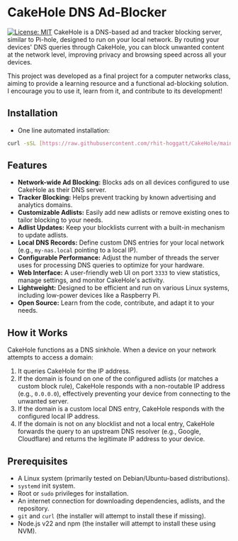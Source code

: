 # CakeHole DNS Ad-Blocker

[![License: MIT](https://img.shields.io/badge/License-MIT-yellow.svg)](https://opensource.org/licenses/MIT) CakeHole is a DNS-based ad and tracker blocking server, similar to Pi-hole, designed to run on your local network. By routing your devices' DNS queries through CakeHole, you can block unwanted content at the network level, improving privacy and browsing speed across all your devices.

This project was developed as a final project for a computer networks class, aiming to provide a learning resource and a functional ad-blocking solution. I encourage you to use it, learn from it, and contribute to its development!

## Installation

* One line automated installation:
```bash
curl -sSL [https://raw.githubusercontent.com/rhit-hoggatt/CakeHole/main/automated_install.sh](https://raw.githubusercontent.com/rhit-hoggatt/CakeHole/main/automated_install.sh) | sudo bash
```

## Features

* **Network-wide Ad Blocking:** Blocks ads on all devices configured to use CakeHole as their DNS server.
* **Tracker Blocking:** Helps prevent tracking by known advertising and analytics domains.
* **Customizable Adlists:** Easily add new adlists or remove existing ones to tailor blocking to your needs.
* **Adlist Updates:** Keep your blocklists current with a built-in mechanism to update adlists.
* **Local DNS Records:** Define custom DNS entries for your local network (e.g., `my-nas.local` pointing to a local IP).
* **Configurable Performance:** Adjust the number of threads the server uses for processing DNS queries to optimize for your hardware.
* **Web Interface:** A user-friendly web UI on port `3333` to view statistics, manage settings, and monitor CakeHole's activity.
* **Lightweight:** Designed to be efficient and run on various Linux systems, including low-power devices like a Raspberry Pi.
* **Open Source:** Learn from the code, contribute, and adapt it to your needs.

## How it Works

CakeHole functions as a DNS sinkhole. When a device on your network attempts to access a domain:
1.  It queries CakeHole for the IP address.
2.  If the domain is found on one of the configured adlists (or matches a custom block rule), CakeHole responds with a non-routable IP address (e.g., `0.0.0.0`), effectively preventing your device from connecting to the unwanted server.
3.  If the domain is a custom local DNS entry, CakeHole responds with the configured local IP address.
4.  If the domain is not on any blocklist and not a local entry, CakeHole forwards the query to an upstream DNS resolver (e.g., Google, Cloudflare) and returns the legitimate IP address to your device.

## Prerequisites

* A Linux system (primarily tested on Debian/Ubuntu-based distributions).
* `systemd` init system.
* Root or `sudo` privileges for installation.
* An internet connection for downloading dependencies, adlists, and the repository.
* `git` and `curl` (the installer will attempt to install these if missing).
* Node.js v22 and npm (the installer will attempt to install these using NVM).